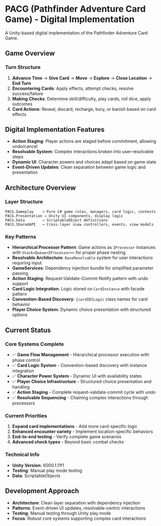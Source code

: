 # PACG (Pathfinder Adventure Card Game) - Digital Implementation

A Unity-based digital implementation of the Pathfinder Adventure Card Game.

## Game Overview

### Turn Structure
1. **Advance Time** → **Give Card** → **Move** → **Explore** → **Close Location** → **End Turn**
2. **Encountering Cards**: Apply effects, attempt checks, resolve success/failure
3. **Making Checks**: Determine skill/difficulty, play cards, roll dice, apply outcomes
4. **Card Actions**: Reveal, discard, recharge, bury, or banish based on card effects

## Digital Implementation Features

- **Action Staging**: Player actions are staged before commitment, allowing undo/cancel
- **Resolvable System**: Complex interactions broken into user-resolvable steps
- **Dynamic UI**: Character powers and choices adapt based on game state
- **Event-Driven Updates**: Clean separation between game logic and presentation

## Architecture Overview

### Layer Structure
```
PACG.Gameplay    → Pure C# game rules, managers, card logic, contexts
PACG.Presentation → Unity UI components, display logic
PACG.Data        → ScriptableObject definitions
PACG.SharedAPI   → Cross-layer view controllers, events, view models
```

### Key Patterns
- **Hierarchical Processor Pattern**: Game actions as `IProcessor` instances with `Stack<Queue<IProcessor>>` for proper phase nesting
- **Resolvable Architecture**: `BaseResolvable` system for user interactions requiring input
- **GameServices**: Dependency injection bundle for simplified parameter passing
- **Action Staging**: Request-Validate-Commit-Notify pattern with undo support
- **Card Logic Integration**: Logic stored on `CardInstance` with facade pattern
- **Convention-Based Discovery**: `{cardID}Logic` class names for card behavior
- **Player Choice System**: Dynamic choice presentation with structured options

## Current Status

### Core Systems Complete
- ✅ **Game Flow Management** - Hierarchical processor execution with phase control
- ✅ **Card Logic System** - Convention-based discovery with instance integration
- ✅ **Character Power System** - Dynamic UI with availability states
- ✅ **Player Choice Infrastructure** - Structured choice presentation and handling
- ✅ **Action Staging** - Complete request-validate-commit cycle with undo
- ✅ **Resolvable Sequencing** - Chaining complex interactions through processors

### Current Priorities
1. **Expand card implementations** - Add more card-specific logic
2. **Enhanced encounter variety** - Implement location-specific behaviors
3. **End-to-end testing** - Verify complete game scenarios
4. **Advanced check types** - Beyond basic combat checks

### Technical Info
- **Unity Version**: 6000.1.11f1
- **Testing**: Manual play mode testing
- **Data**: ScriptableObjects

## Development Approach

- **Architecture**: Clean layer separation with dependency injection
- **Patterns**: Event-driven UI updates, resolvable-centric interactions
- **Testing**: Manual testing through Unity play mode
- **Focus**: Robust core systems supporting complex card interactions